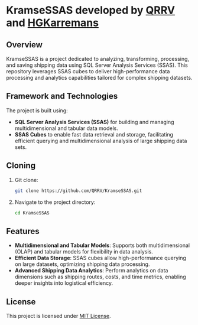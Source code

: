 # KramseSSAS developed by [QRRV](https://github.com/qrrv) and [HGKarremans](https://github.com/hgkarremans)

## Overview
KramseSSAS is a project dedicated to analyzing, transforming, processing, and saving shipping data using SQL Server Analysis Services (SSAS). This repository leverages SSAS cubes to deliver high-performance data processing and analytics capabilities tailored for complex shipping datasets.

## Framework and Technologies
The project is built using:
- **SQL Server Analysis Services (SSAS)** for building and managing multidimensional and tabular data models.
- **SSAS Cubes** to enable fast data retrieval and storage, facilitating efficient querying and multidimensional analysis of large shipping data sets.

## Cloning

1. Git clone:
   ```sh
   git clone https://github.com/QRRV/KramseSSAS.git
   ```
2. Navigate to the project directory:
   ```sh
   cd KramseSSAS
   ```

## Features
- **Multidimensional and Tabular Models**: Supports both multidimensional (OLAP) and tabular models for flexibility in data analysis.
- **Efficient Data Storage**: SSAS cubes allow high-performance querying on large datasets, optimizing shipping data processing.
- **Advanced Shipping Data Analytics**: Perform analytics on data dimensions such as shipping routes, costs, and time metrics, enabling deeper insights into logistical efficiency.

## License
This project is licensed under [MIT License](LICENSE).
